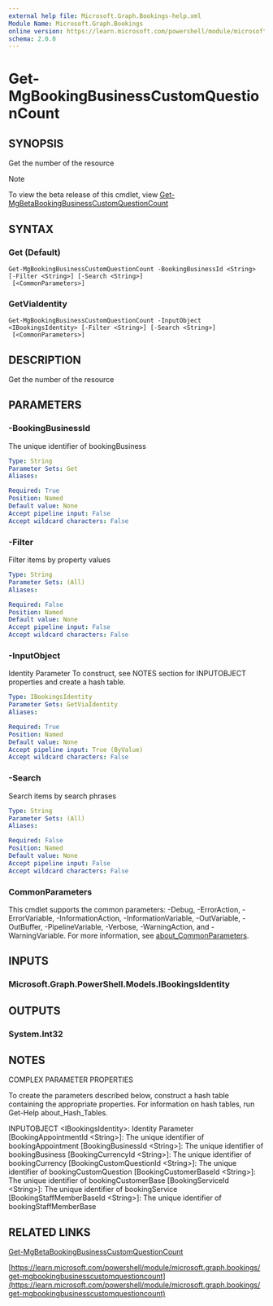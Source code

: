 ```yaml
---
external help file: Microsoft.Graph.Bookings-help.xml
Module Name: Microsoft.Graph.Bookings
online version: https://learn.microsoft.com/powershell/module/microsoft.graph.bookings/get-mgbookingbusinesscustomquestioncount
schema: 2.0.0
---
```


# Get-MgBookingBusinessCustomQuestionCount

## SYNOPSIS
Get the number of the resource

> [!NOTE]
> To view the beta release of this cmdlet, view [Get-MgBetaBookingBusinessCustomQuestionCount](/powershell/module/Microsoft.Graph.Beta.Bookings/Get-MgBetaBookingBusinessCustomQuestionCount?view=graph-powershell-beta)

## SYNTAX

### Get (Default)
```
Get-MgBookingBusinessCustomQuestionCount -BookingBusinessId <String> [-Filter <String>] [-Search <String>]
 [<CommonParameters>]
```

### GetViaIdentity
```
Get-MgBookingBusinessCustomQuestionCount -InputObject <IBookingsIdentity> [-Filter <String>] [-Search <String>]
 [<CommonParameters>]
```

## DESCRIPTION
Get the number of the resource

## PARAMETERS

### -BookingBusinessId
The unique identifier of bookingBusiness

```yaml
Type: String
Parameter Sets: Get
Aliases:

Required: True
Position: Named
Default value: None
Accept pipeline input: False
Accept wildcard characters: False
```

### -Filter
Filter items by property values

```yaml
Type: String
Parameter Sets: (All)
Aliases:

Required: False
Position: Named
Default value: None
Accept pipeline input: False
Accept wildcard characters: False
```

### -InputObject
Identity Parameter
To construct, see NOTES section for INPUTOBJECT properties and create a hash table.

```yaml
Type: IBookingsIdentity
Parameter Sets: GetViaIdentity
Aliases:

Required: True
Position: Named
Default value: None
Accept pipeline input: True (ByValue)
Accept wildcard characters: False
```

### -Search
Search items by search phrases

```yaml
Type: String
Parameter Sets: (All)
Aliases:

Required: False
Position: Named
Default value: None
Accept pipeline input: False
Accept wildcard characters: False
```

### CommonParameters
This cmdlet supports the common parameters: -Debug, -ErrorAction, -ErrorVariable, -InformationAction, -InformationVariable, -OutVariable, -OutBuffer, -PipelineVariable, -Verbose, -WarningAction, and -WarningVariable. For more information, see [about_CommonParameters](http://go.microsoft.com/fwlink/?LinkID=113216).

## INPUTS

### Microsoft.Graph.PowerShell.Models.IBookingsIdentity
## OUTPUTS

### System.Int32
## NOTES
COMPLEX PARAMETER PROPERTIES

To create the parameters described below, construct a hash table containing the appropriate properties.
For information on hash tables, run Get-Help about_Hash_Tables.

INPUTOBJECT \<IBookingsIdentity\>: Identity Parameter
  \[BookingAppointmentId \<String\>\]: The unique identifier of bookingAppointment
  \[BookingBusinessId \<String\>\]: The unique identifier of bookingBusiness
  \[BookingCurrencyId \<String\>\]: The unique identifier of bookingCurrency
  \[BookingCustomQuestionId \<String\>\]: The unique identifier of bookingCustomQuestion
  \[BookingCustomerBaseId \<String\>\]: The unique identifier of bookingCustomerBase
  \[BookingServiceId \<String\>\]: The unique identifier of bookingService
  \[BookingStaffMemberBaseId \<String\>\]: The unique identifier of bookingStaffMemberBase

## RELATED LINKS
[Get-MgBetaBookingBusinessCustomQuestionCount](/powershell/module/Microsoft.Graph.Beta.Bookings/Get-MgBetaBookingBusinessCustomQuestionCount?view=graph-powershell-beta)

[https://learn.microsoft.com/powershell/module/microsoft.graph.bookings/get-mgbookingbusinesscustomquestioncount](https://learn.microsoft.com/powershell/module/microsoft.graph.bookings/get-mgbookingbusinesscustomquestioncount)


